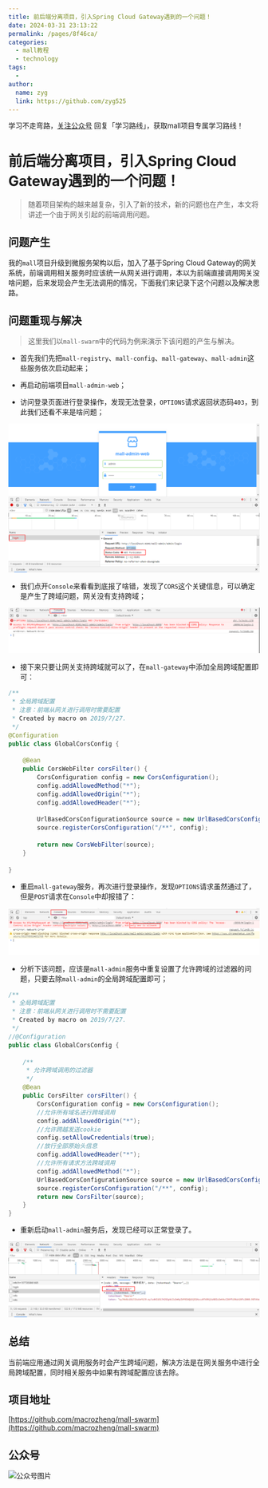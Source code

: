 ```yaml
---
title: 前后端分离项目，引入Spring Cloud Gateway遇到的一个问题！
date: 2024-03-31 23:13:22
permalink: /pages/8f46ca/
categories:
  - mall教程
  - technology
tags:
  - 
author: 
  name: zyg
  link: https://github.com/zyg525
---
```

学习不走弯路，[关注公众号](#公众号) 回复「学习路线」，获取mall项目专属学习路线！

# 前后端分离项目，引入Spring Cloud Gateway遇到的一个问题！

> 随着项目架构的越来越复杂，引入了新的技术，新的问题也在产生，本文将讲述一个由于网关引起的前端调用问题。

## 问题产生

我的`mall`项目升级到微服务架构以后，加入了基于Spring Cloud Gateway的网关系统，前端调用相关服务时应该统一从网关进行调用，本以为前端直接调用网关没啥问题，后来发现会产生无法调用的情况，下面我们来记录下这个问题以及解决思路。

## 问题重现与解决

> 这里我们以`mall-swarm`中的代码为例来演示下该问题的产生与解决。

- 首先我们先把`mall-registry`、`mall-config`、`mall-gateway`、`mall-admin`这些服务依次启动起来；

- 再启动前端项目`mall-admin-web`；

- 访问登录页面进行登录操作，发现无法登录，`OPTIONS`请求返回状态码`403`，到此我们还看不来是啥问题；

![](/img/mall/gateway_cors_01.png)

- 我们点开`Console`来看看到底报了啥错，发现了`CORS`这个关键信息，可以确定是产生了跨域问题，网关没有支持跨域；

![](/img/mall/gateway_cors_02.png)

- 接下来只要让网关支持跨域就可以了，在`mall-gateway`中添加全局跨域配置即可：

```java
/**
 * 全局跨域配置
 * 注意：前端从网关进行调用时需要配置
 * Created by macro on 2019/7/27.
 */
@Configuration
public class GlobalCorsConfig {

    @Bean
    public CorsWebFilter corsFilter() {
        CorsConfiguration config = new CorsConfiguration();
        config.addAllowedMethod("*");
        config.addAllowedOrigin("*");
        config.addAllowedHeader("*");

        UrlBasedCorsConfigurationSource source = new UrlBasedCorsConfigurationSource(new PathPatternParser());
        source.registerCorsConfiguration("/**", config);

        return new CorsWebFilter(source);
    }

}
```

- 重启`mall-gateway`服务，再次进行登录操作，发现`OPTIONS`请求虽然通过了，但是`POST`请求在`Console`中却报错了：

![](/img/mall/gateway_cors_03.png)

- 分析下该问题，应该是`mall-admin`服务中重复设置了允许跨域的过滤器的问题，只要去除`mall-admin`的全局跨域配置即可；

```java
/**
 * 全局跨域配置
 * 注意：前端从网关进行调用时不需要配置
 * Created by macro on 2019/7/27.
 */
//@Configuration
public class GlobalCorsConfig {

    /**
     * 允许跨域调用的过滤器
     */
    @Bean
    public CorsFilter corsFilter() {
        CorsConfiguration config = new CorsConfiguration();
        //允许所有域名进行跨域调用
        config.addAllowedOrigin("*");
        //允许跨越发送cookie
        config.setAllowCredentials(true);
        //放行全部原始头信息
        config.addAllowedHeader("*");
        //允许所有请求方法跨域调用
        config.addAllowedMethod("*");
        UrlBasedCorsConfigurationSource source = new UrlBasedCorsConfigurationSource();
        source.registerCorsConfiguration("/**", config);
        return new CorsFilter(source);
    }
}
```

- 重新启动`mall-admin`服务后，发现已经可以正常登录了。

![](/img/mall/gateway_cors_04.png)

## 总结

当前端应用通过网关调用服务时会产生跨域问题，解决方法是在网关服务中进行全局跨域配置，同时相关服务中如果有跨域配置应该去除。

## 项目地址

[https://github.com/macrozheng/mall-swarm](https://github.com/macrozheng/mall-swarm)

## 公众号

![公众号图片](http://macro-oss.oss-cn-shenzhen.aliyuncs.com/mall/banner/qrcode_for_macrozheng_258.jpg)